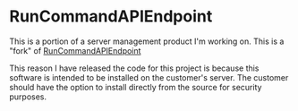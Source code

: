 # RunCommandAPIEndpoint
This is a portion of a server management product I'm working on. This is a "fork" of [RunCommandAPIEndpoint](https://github.com/icepaq/RunCommandAPIEndpoint)

This reason I have released the code for this project is because this software is intended to be installed on the customer's server. The customer should have the option to install directly from the source for security purposes.
